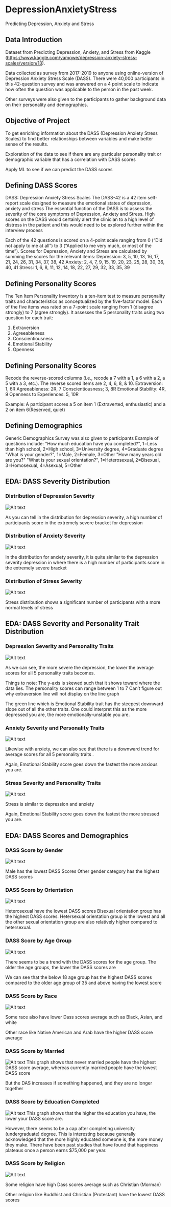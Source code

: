 # DepressionAnxietyStress
Predicting Depression, Anxiety and Stress

## Data Introduction

Dataset from Predicting Depression, Anxiety, and Stress from Kaggle (https://www.kaggle.com/yamqwe/depression-anxiety-stress-scales/version/13).

Data collected as survey from 2017-2019 to anyone using online-version of Depression Anxiety Stress Scale (DASS). There were 40,000 participants in this 42-question survey and was answered on a 4 point scale to indicate how often the question was applicable to the person in the past week.

Other surveys were also given to the participants to gather background data on their personality and demographics.

## Objective of Project

To get enriching information about the DASS (Depression Anxiety Stress Scales) to find better relationships between variables and make better sense of the results.

Exploration of the data to see if there are any particular personality trait or demographic variable that has a correlation with DASS scores

Apply ML to see if we can predict the DASS scores

## Defining DASS Scores

DASS: Depression Anxiety Stress Scales
The DASS-42 is a 42 item self-report scale designed to measure the emotional states of depression, anxiety and stress
The essential function of the DASS is to assess the severity of the core symptoms of Depression, Anxiety and Stress. High scores on the DASS would certainly alert the clinician to a high level of distress in the patient and this would need to be explored further within the interview process

Each of the 42 questions is scored on a 4-point scale ranging from 0 (“Did not apply to me at all”) to 3 (“Applied to me very much, or most of the time”). Scores for Depression, Anxiety and Stress are calculated by summing the scores for the relevant items:
 Depression: 3, 5, 10, 13, 16, 17, 21, 24, 26, 31, 34, 37, 38, 42 
Anxiety: 2, 4, 7, 9, 15, 19, 20, 23, 25, 28, 30, 36, 40, 41 
Stress: 1, 6, 8, 11, 12, 14, 18, 22, 27, 29, 32, 33, 35, 39



## Defining Personality Scores


The Ten Item Personality Inventory is a ten-item test to measure personality traits and characteristics as conceptualized by the five-factor model. 
Each of the five items was rated on a 7-point scale ranging from 1 (disagree strongly) to 7 (agree strongly).
It assesses the 5 personality traits using two question for each trait:
1. Extraversion  
2. Agreeableness  
3. Conscientiousness  
4. Emotional Stability  
5. Openness  

## Defining Personality Scores

Recode the reverse-scored columns (i.e., recode a 7 with a 1, a 6 with a 2, a 5 with a 3, etc.). The reverse scored items are 2, 4, 6, 8, & 10.
Extraversion: 1, 6R
Agreeableness: 2R, 7
Conscientiousness; 3, 8R
Emotional Stability: 4R, 9
Openness to Experiences: 5, 10R

Example: A participant scores a 5 on item 1 (Extraverted, enthusiastic) and a 2 on item 6(Reserved, quiet)

## Defining Demographics

Generic Demographics Survey was also given to participants
Example of questions include:
"How much education have you completed?", 1=Less than high school, 2=High school, 3=University degree, 4=Graduate degree
"What is your gender?", 1=Male, 2=Female, 3=Other
"How many years old are you?"
"What is your sexual orientation?", 1=Heterosexual, 2=Bisexual, 3=Homosexual, 4=Asexual, 5=Other


## EDA: DASS Severity Distribution

### Distribution of Depression Severity

![Alt text](./Graphs/dep_distr.png?raw=true "Title")

As you can tell in the distribution for depression severity, a high number of participants score in the extremely severe bracket for depression

### Distribution of Anxiety Severity
![Alt text](./Graphs/anx_distr.png?raw=true "Title")

In the distribution for anxiety severity, it is quite similar to the depression severity depression in where there is 
a high number of participants score in the extremely severe bracket


### Distribution of Stress Severity
![Alt text](./Graphs/stress_distr.png?raw=true "Title")

Stress distribution shows a significant number of participants with a more normal levels of stress



## EDA: DASS Severity and Personality Trait Distribution

### Depression Severity and Personality Traits

![Alt text](./Graphs/dep_personality_line.png?raw=true "Title")

As we can see, the more severe the depression, the lower the average scores for all 5 personality traits becomes.

Things to note:
The y-axis is skewed such that it shows toward where the data lies. The personality scores can range between 1 to 7
Can’t figure out why extraversion line will not display on the line graph

The green line which is Emotional Stability trait has the steepest downward slope out of all the other traits. 
One could interpret this as the more depressed you are, the more emotionally-unstable you are.


### Anxiety Severity and Personality Traits

![Alt text](./Graphs/anxiety_personality_line.png?raw=true "Title")

Likewise with anxiety, we can also see that there is a downward trend for average scores for all 5 personality traits .

Again, Emotional Stability score goes down the fastest the more anxious you are.


### Stress Severity and Personality Traits

![Alt text](./Graphs/stress_personality_line.png?raw=true "Title")

Stress is similar to depression and anxiety

Again, Emotional Stability score goes down the fastest the more stressed you are.

## EDA: DASS Scores and Demographics

### DASS Score by Gender 

![Alt text](./Graphs/gender_dass.png?raw=true "Title")

Male has the lowest DASS Scores
Other gender category has the highest DASS scores


### DASS Score by Orientation

![Alt text](./Graphs/orientation_dass.png?raw=true "Title")

Heterosexual have the lowest DASS scores
Bisexual orientation group has the highest DASS scores. Hetersexual orientation group is the lowest and all the other sexual orientation group are also relatively higher compared to hetersexual.

### DASS Score by Age Group

![Alt text](./Graphs/agegroup_dass.png?raw=true "Title")

There seems to be a trend with the DASS scores for the age group. The older the age groups, the lower the DASS scores are

We can see that the below 18 age group has the highest DASS scores compared to the older age group of 35 and above having the lowest score


### DASS Score by Race

![Alt text](./Graphs/race_dass.png?raw=true "Title")

Some race also have lower Dass scores average such as Black, Asian, and white

Other race like Native American and Arab have the higher DASS score average

### DASS Score by Married

![Alt text](./Graphs/married_dass.png?raw=true "Title")
This graph shows that never married people have the highest DASS score average, whereas currently married people have the lowest DASS score

But the DAS increases if something happened, and they are no longer together


### DASS Score by Education Completed

![Alt text](./Graphs/education_dass_scores.png?raw=true "Title")
This graph shows that the higher the education you have, the lower your DASS score are.

However, there seems to be a cap after completing university (undergraduate) degree.
This is interesting because generally acknowledged that the more highly educated someone is, the more money they make.
There have been past studies that have found that happiness plateaus once a person earns $75,000 per year. 


### DASS Score by Religion

![Alt text](./Graphs/religion_dass.png?raw=true "Title")

Some religion have high Dass scores average such as Christian (Morman) 

Other religion like Buddhist and Christian (Protestant) have the lowest DASS scores
